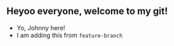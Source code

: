 ## Heyoo everyone, welcome to my git!
- Yo, Johnny here!
- I am  adding this from 
`feature-branch`

